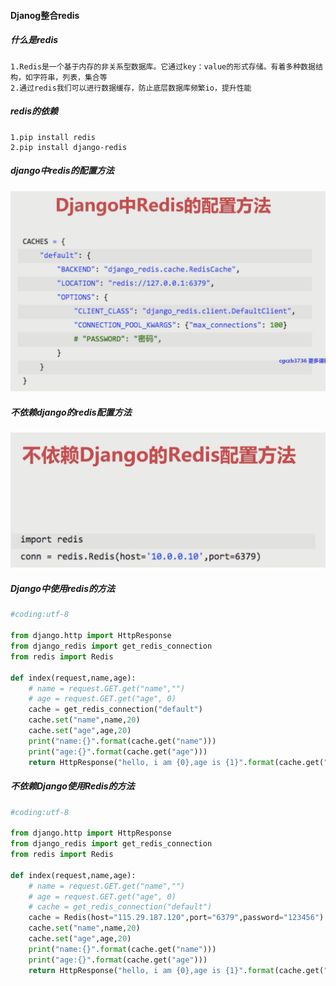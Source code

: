 #### Djanog整合redis
##### 什么是redis
    1.Redis是一个基于内存的非关系型数据库。它通过key：value的形式存储。有着多种数据结构，如字符串，列表，集合等
    2.通过redis我们可以进行数据缓存，防止底层数据库频繁io，提升性能
##### redis的依赖
    1.pip install redis
    2.pip install django-redis
##### django中redis的配置方法
![django中redis的配置方法](pictrue/django中redis的配置方法.png)
##### 不依赖django的redis配置方法
![不依赖django的redis配置方法](pictrue/不依赖django的redis配置方法.png)
##### Django中使用redis的方法
```python
#coding:utf-8

from django.http import HttpResponse
from django_redis import get_redis_connection
from redis import Redis

def index(request,name,age):
	# name = request.GET.get("name","")
	# age = request.GET.get("age", 0)
    cache = get_redis_connection("default")
    cache.set("name",name,20)
    cache.set("age",age,20)
    print("name:{}".format(cache.get("name")))
    print("age:{}".format(cache.get("age")))
    return HttpResponse("hello, i am {0},age is {1}".format(cache.get("name"),cache.get("age")))
```
##### 不依赖Django使用Redis的方法
```python
#coding:utf-8

from django.http import HttpResponse
from django_redis import get_redis_connection
from redis import Redis

def index(request,name,age):
	# name = request.GET.get("name","")
	# age = request.GET.get("age", 0)
    # cache = get_redis_connection("default")
    cache = Redis(host="115.29.187.120",port="6379",password="123456")
    cache.set("name",name,20)
    cache.set("age",age,20)
    print("name:{}".format(cache.get("name")))
    print("age:{}".format(cache.get("age")))
    return HttpResponse("hello, i am {0},age is {1}".format(cache.get("name"),cache.get("age")))
```